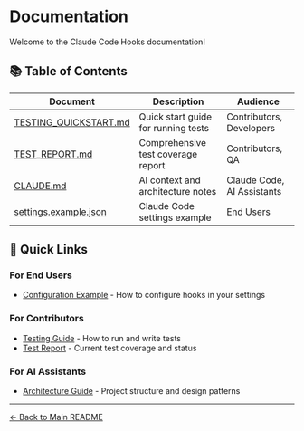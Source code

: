 # Documentation

Welcome to the Claude Code Hooks documentation!

## 📚 Table of Contents

| Document | Description | Audience |
|----------|-------------|----------|
| [TESTING_QUICKSTART.md](./TESTING_QUICKSTART.md) | Quick start guide for running tests | Contributors, Developers |
| [TEST_REPORT.md](./TEST_REPORT.md) | Comprehensive test coverage report | Contributors, QA |
| [CLAUDE.md](./CLAUDE.md) | AI context and architecture notes | Claude Code, AI Assistants |
| [settings.example.json](./settings.example.json) | Claude Code settings example | End Users |

## 🚀 Quick Links

### For End Users
- [Configuration Example](./settings.example.json) - How to configure hooks in your settings

### For Contributors
- [Testing Guide](./TESTING_QUICKSTART.md) - How to run and write tests
- [Test Report](./TEST_REPORT.md) - Current test coverage and status

### For AI Assistants
- [Architecture Guide](./CLAUDE.md) - Project structure and design patterns

---

[← Back to Main README](../README.md)
